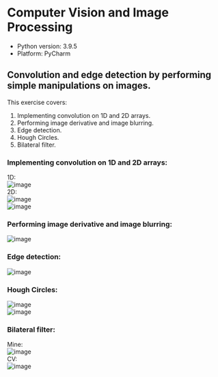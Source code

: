 # Computer Vision and Image Processing

* Python version: 3.9.5
* Platform: PyCharm

## Convolution and edge detection by performing simple manipulations on images. 
This exercise covers: </br>
1. Implementing convolution on 1D and 2D arrays. </br>
2. Performing image derivative and image blurring. </br>
3. Edge detection. </br>
4. Hough Circles. </br>
5. Bilateral filter. </br>

### Implementing convolution on 1D and 2D arrays:
1D: </br>
![image](https://user-images.githubusercontent.com/78349342/162632407-ea256f59-bd10-4ace-b152-81956002822a.png) </br>
2D: </br>
![image](https://user-images.githubusercontent.com/78349342/162632430-da162070-8f6b-4b1d-a367-924eae88eed9.png) </br>
![image](https://user-images.githubusercontent.com/78349342/162632469-3416178e-cd8c-4fa4-9cec-7eced629ef03.png)


### Performing image derivative and image blurring:
![image](https://user-images.githubusercontent.com/78349342/162632448-d520f66d-2c44-4833-bbc4-c086e6d0bc90.png)

### Edge detection:
![image](https://user-images.githubusercontent.com/78349342/162632497-f595c5a5-750f-4a89-a7b2-d77ab6732f1c.png)

### Hough Circles:
![image](https://user-images.githubusercontent.com/78349342/162632515-c2f5e160-7942-4572-bb10-ba82f05fe13f.png) </br>
![image](https://user-images.githubusercontent.com/78349342/162632524-7ddf30a3-ea41-41f4-a9d5-0376b62b2fa4.png) </br>

### Bilateral filter:
Mine: </br>
![image](https://user-images.githubusercontent.com/78349342/162632567-f0061447-f5b8-48e0-b76f-74b9fd6a824e.png) </br>
CV: </br>
![image](https://user-images.githubusercontent.com/78349342/162632586-ea4ae669-6b97-4813-a607-d1254fb2dea9.png) </br>






